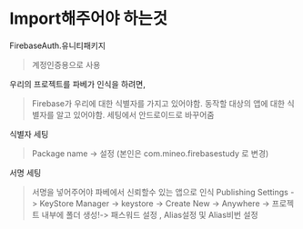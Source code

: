 # Import해주어야 하는것

FirebaseAuth.유니티패키지
>계정인증용으로 사용

우리의 프로젝트를 파베가 인식을 하려면, 
> Firebase가 우리에 대한 식별자를 가지고 있어야함. 동작할 대상의 앱에 대한 식별자를 알고 있어야함.
> 세팅에서 안드로이드로 바꾸어줌

식별자 세팅
> Package name -> 설정 (본인은 com.mineo.firebasestudy 로 변경)

서명 세팅
> 서명을 넣어주어야 파베에서 신뢰할수 있는 앱으로 인식
> Publishing Settings -> KeyStore Manager -> keystore -> Create New -> Anywhere -> 프로젝트 내부에 폴더 생성!-> 패스워드 설정 , Alias설정 및 Alias비번 설정
